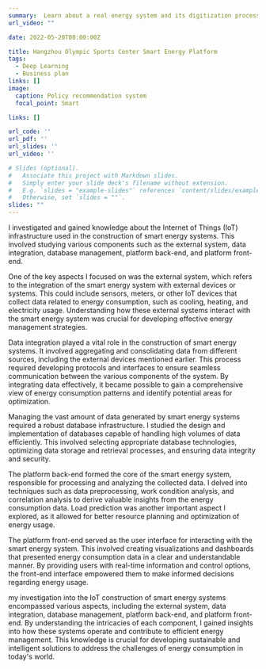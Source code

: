 ```yaml
---
summary:  Learn about a real energy system and its digitization process
url_video: ""

date: 2022-05-20T00:00:00Z

title: Hangzhou Olympic Sports Center Smart Energy Platform
tags:
  - Deep Learning
  - Business plan
links: []
image:
  caption: Policy recommendation system
  focal_point: Smart

links: []

url_code: ''
url_pdf: ''
url_slides: ''
url_video: ''

# Slides (optional).
#   Associate this project with Markdown slides.
#   Simply enter your slide deck's filename without extension.
#   E.g. `slides = "example-slides"` references `content/slides/example-slides.md`.
#   Otherwise, set `slides = ""`.
slides: ""
---
```

I investigated and gained knowledge about the Internet of Things (IoT) infrastructure used in the construction of smart energy systems. This involved studying various components such as the external system, data integration, database management, platform back-end, and platform front-end.

One of the key aspects I focused on was the external system, which refers to the integration of the smart energy system with external devices or systems. This could include sensors, meters, or other IoT devices that collect data related to energy consumption, such as cooling, heating, and electricity usage. Understanding how these external systems interact with the smart energy system was crucial for developing effective energy management strategies.

Data integration played a vital role in the construction of smart energy systems. It involved aggregating and consolidating data from different sources, including the external devices mentioned earlier. This process required developing protocols and interfaces to ensure seamless communication between the various components of the system. By integrating data effectively, it became possible to gain a comprehensive view of energy consumption patterns and identify potential areas for optimization.

Managing the vast amount of data generated by smart energy systems required a robust database infrastructure. I studied the design and implementation of databases capable of handling high volumes of data efficiently. This involved selecting appropriate database technologies, optimizing data storage and retrieval processes, and ensuring data integrity and security.

The platform back-end formed the core of the smart energy system, responsible for processing and analyzing the collected data. I delved into techniques such as data preprocessing, work condition analysis, and correlation analysis to derive valuable insights from the energy consumption data. Load prediction was another important aspect I explored, as it allowed for better resource planning and optimization of energy usage.

The platform front-end served as the user interface for interacting with the smart energy system. This involved creating visualizations and dashboards that presented energy consumption data in a clear and understandable manner. By providing users with real-time information and control options, the front-end interface empowered them to make informed decisions regarding energy usage.

my investigation into the IoT construction of smart energy systems encompassed various aspects, including the external system, data integration, database management, platform back-end, and platform front-end. By understanding the intricacies of each component, I gained insights into how these systems operate and contribute to efficient energy management. This knowledge is crucial for developing sustainable and intelligent solutions to address the challenges of energy consumption in today's world.